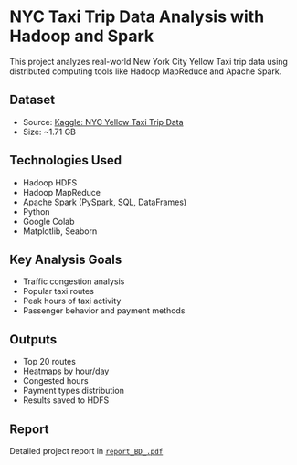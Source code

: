 # NYC Taxi Trip Data Analysis with Hadoop and Spark

This project analyzes real-world New York City Yellow Taxi trip data using distributed computing tools like Hadoop MapReduce and Apache Spark.

## Dataset
- Source: [Kaggle: NYC Yellow Taxi Trip Data](https://www.kaggle.com/datasets/elemento/nyc-yellow-taxi-trip-data)
- Size: ~1.71 GB

## Technologies Used
- Hadoop HDFS
- Hadoop MapReduce
- Apache Spark (PySpark, SQL, DataFrames)
- Python
- Google Colab
- Matplotlib, Seaborn

## Key Analysis Goals
- Traffic congestion analysis
- Popular taxi routes
- Peak hours of taxi activity
- Passenger behavior and payment methods

## Outputs
- Top 20 routes
- Heatmaps by hour/day
- Congested hours
- Payment types distribution
- Results saved to HDFS

## Report
Detailed project report in [`report_BD_.pdf`](report_BD_.pdf)
